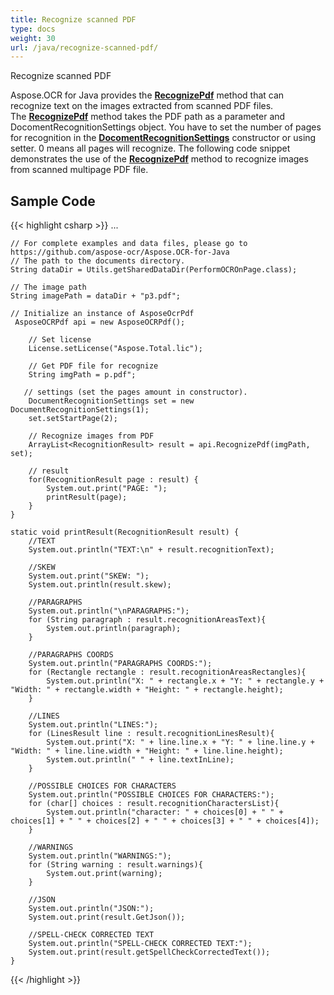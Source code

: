 ```yaml
---
title: Recognize scanned PDF
type: docs
weight: 30
url: /java/recognize-scanned-pdf/
---
```


Recognize scanned PDF

Aspose.OCR for Java provides the [**RecognizePdf**](https://apireference.aspose.com/ocr/java/com.aspose.ocr.pdf/AsposeOCRPdf) method that can recognize text on the images extracted from scanned PDF files. 
The [**RecognizePdf**](https://apireference.aspose.com/ocr/java/com.aspose.ocr.pdf/AsposeOCRPdf) method takes the PDF path as a parameter and DocomentRecognitionSettings object.
You have to set the number of pages for recognition in the [**DocomentRecognitionSettings**](https://apireference.aspose.com/ocr/java/com.aspose.ocr/DocumentRecognitionSettings) constructor or using setter. 0 means all pages will recognize. 
The following code snippet demonstrates the use of the [**RecognizePdf**](https://apireference.aspose.com/ocr/java/com.aspose.ocr.pdf/AsposeOCRPdf) method to recognize images from scanned multipage PDF file.

## Sample Code

{{< highlight csharp >}}
...

	// For complete examples and data files, please go to https://github.com/aspose-ocr/Aspose.OCR-for-Java
	// The path to the documents directory.
	String dataDir = Utils.getSharedDataDir(PerformOCROnPage.class);

	// The image path
	String imagePath = dataDir + "p3.pdf";

	// Initialize an instance of AsposeOcrPdf
	 AsposeOCRPdf api = new AsposeOCRPdf();

        // Set license 
        License.setLicense("Aspose.Total.lic");
        
        // Get PDF file for recognize     
        String imgPath = p.pdf";

       // settings (set the pages amount in constructor). 
		DocumentRecognitionSettings set = new DocumentRecognitionSettings(1);
		set.setStartPage(2);
		
		// Recognize images from PDF 
		ArrayList<RecognitionResult> result = api.RecognizePdf(imgPath, set);
		
		// result
		for(RecognitionResult page : result) {
			System.out.print("PAGE: ");
			printResult(page);
		}
    }
    
    static void printResult(RecognitionResult result) {
    	//TEXT
    	System.out.println("TEXT:\n" + result.recognitionText);
    	
    	//SKEW
    	System.out.print("SKEW: ");
    	System.out.println(result.skew);
    	
    	//PARAGRAPHS
    	System.out.println("\nPARAGRAPHS:");    	
    	for (String paragraph : result.recognitionAreasText){
    		System.out.println(paragraph);
    	}
    	
     	//PARAGRAPHS COORDS
    	System.out.println("PARAGRAPHS COORDS:");
    	for (Rectangle rectangle : result.recognitionAreasRectangles){
    		System.out.println("X: " + rectangle.x + "Y: " + rectangle.y + "Width: " + rectangle.width + "Height: " + rectangle.height);
    	}
    	
    	//LINES
    	System.out.println("LINES:");
    	for (LinesResult line : result.recognitionLinesResult){
    		System.out.print("X: " + line.line.x + "Y: " + line.line.y + "Width: " + line.line.width + "Height: " + line.line.height);
    		System.out.println(" " + line.textInLine);
    	}
    	
    	//POSSIBLE CHOICES FOR CHARACTERS
    	System.out.println("POSSIBLE CHOICES FOR CHARACTERS:");
    	for (char[] choices : result.recognitionCharactersList){
    		System.out.println("character: " + choices[0] + " " + choices[1] + " " + choices[2] + " " + choices[3] + " " + choices[4]);
    	}    	
    	
    	//WARNINGS
    	System.out.println("WARNINGS:");
    	for (String warning : result.warnings){
    		System.out.print(warning);
    	}
    	
    	//JSON
    	System.out.println("JSON:");
    	System.out.print(result.GetJson());
    	
    	//SPELL-CHECK CORRECTED TEXT
    	System.out.println("SPELL-CHECK CORRECTED TEXT:");
    	System.out.print(result.getSpellCheckCorrectedText());
    }
{{< /highlight >}}


